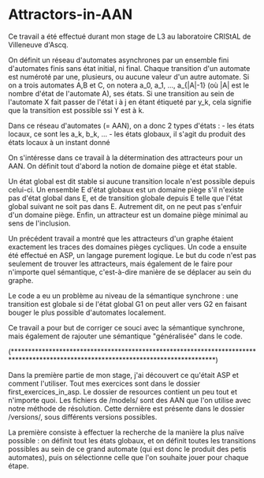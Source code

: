 # Attractors-in-AAN

Ce travail a été effectué durant mon stage de L3 au laboratoire CRIStAL de Villeneuve d'Ascq.

On définit un réseau d'automates asynchrones par un ensemble fini d'automates finis sans état initial, ni final.
Chaque transition d'un automate est numéroté par une, plusieurs, ou aucune valeur d'un autre automate.
Si on a trois automates A,B et C, on notera a_0, a_1, ..., a_{|A|-1} (où |A| est le nombre d'état de l'automate A), ses états.
Si une transition au sein de l'automate X fait passer de l'état i à j en étant étiqueté par y_k, cela signifie que la transition est possible ssi Y est à k.

Dans ce réseau d'automates (= AAN), on a donc 2 types d'états :
	- les états locaux, ce sont les a_k, b_k, ...
	- les états globaux, il s'agit du produit des états locaux à un instant donné

On s'intéresse dans ce travail à la détermination des attracteurs pour un AAN.
On définit tout d'abord la notion de domaine piège et état stable.

Un état global est dit stable si aucune transition locale n'est possible depuis celui-ci.
Un ensemble E d'état globaux est un domaine piège s'il n'existe pas d'état global dans E, et de transition globale depuis E telle que l'état global suivant ne soit pas dans E.
Autrement dit, on ne peut pas s'enfuir d'un domaine piège.
Enfin, un attracteur est un domaine piège minimal au sens de l'inclusion.

Un précédent travail a montré que les attracteurs d'un graphe étaient exactement les traces des domaines pièges cycliques.
Un code a ensuite été effectué en ASP, un langage purement logique.
Le but du code n'est pas seulement de trouver les attracteurs, mais également de le faire pour n'importe quel sémantique, c'est-à-dire manière de se déplacer au sein du graphe.

Le code a eu un problème au niveau de la sémantique synchrone : une transition est globale si de l'état global G1 on peut aller vers G2 en faisant bouger le plus possible d'automates localement.

Ce travail a pour but de corriger ce souci avec la sémantique synchrone, mais également de rajouter une sémantique "généralisée" dans le code.

(***********************************************************************************************************************************)

Dans la première partie de mon stage, j'ai découvert ce qu'était ASP et comment l'utiliser. Tout mes exercices sont dans le dossier first_exercices_in_asp.
Le dossier de resources contient un peu tout et n'importe quoi.
Les fichiers de /models/ sont des AAN que l'on utilise avec notre méthode de résolution.
Cette dernière est présente dans le dossier /versions/, sous différents versions possibles.

La première consiste à effectuer la recherche de la manière la plus naïve possible : on définit tout les états globaux, et on définit toutes les transitions possibles au sein de ce grand automate
(qui est donc le produit des petis automates), puis on sélectionne celle que l'on souhaite jouer pour chaque étape.
